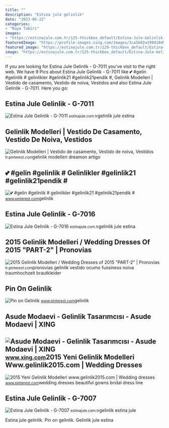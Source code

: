 ```yaml
---
title: ""
description: "Estina jule gelinlik"
date: "2023-06-22"
categories:
- "Ruya Tabiri"
images:
- "https://estinajule.com.tr/125-thickbox_default/Estina-Jule-Gelinlik-G-7011-Estinajule-com-tr-de-Denizli-Gelinlik.jpg"
featuredImage: "https://profile-images.xing.com/images/3ca5b82a199d18d96112831b36ec36ed-1/asude-modaevi.1024x1024.jpg"
featured_image: "https://estinajule.com.tr/129-thickbox_default/Estina-Jule-Gelinlik-G-7016-Estinajule-com-tr-de-Denizli-Gelinlik.jpg"
image: "https://estinajule.com.tr/125-thickbox_default/Estina-Jule-Gelinlik-G-7011-Estinajule-com-tr-de-Denizli-Gelinlik.jpg"
---
```


If you are looking for Estina Jule Gelinlik - G-7011 you've visit to the right web. We have 9 Pics about Estina Jule Gelinlik - G-7011 like 💕 #gelin #gelinlik # gelinlikler #gelinlik21 #gelinlik21pendik #, Gelinlik Modelleri | Vestido de casamento, Vestido de noiva, Vestidos and also Estina Jule Gelinlik - G-7011. Here you go:

Estina Jule Gelinlik - G-7011
-----------------------------

 ![Estina Jule Gelinlik - G-7011](https://estinajule.com.tr/125-thickbox_default/Estina-Jule-Gelinlik-G-7011-Estinajule-com-tr-de-Denizli-Gelinlik.jpg) <small>estinajule.com.tr</small>gelinlik jule estina

Gelinlik Modelleri | Vestido De Casamento, Vestido De Noiva, Vestidos
---------------------------------------------------------------------

 ![Gelinlik Modelleri | Vestido de casamento, Vestido de noiva, Vestidos](https://i.pinimg.com/originals/fa/ac/c9/faacc9475f93d1d4366340077a2616d1.jpg) <small>tr.pinterest.com</small>gelinlik modelleri dreamon artigo

💕 #gelin #gelinlik # Gelinlikler #gelinlik21 #gelinlik21pendik #
----------------------------------------------------------------

 ![💕 #gelin #gelinlik # gelinlikler #gelinlik21 #gelinlik21pendik #](https://i.pinimg.com/originals/c9/cf/7e/c9cf7ea4fade86dfdc75669d8f8d6521.jpg) <small>www.pinterest.com</small>gelinlik

Estina Jule Gelinlik - G-7016
-----------------------------

 ![Estina Jule Gelinlik - G-7016](https://estinajule.com.tr/129-thickbox_default/Estina-Jule-Gelinlik-G-7016-Estinajule-com-tr-de-Denizli-Gelinlik.jpg) <small>estinajule.com.tr</small>gelinlik jule estina

2015 Gelinlik Modelleri / Wedding Dresses Of 2015 "PART-2" | Pronovias
----------------------------------------------------------------------

 ![2015 Gelinlik Modelleri / Wedding Dresses of 2015 "PART-2" | Pronovias](https://i.pinimg.com/originals/59/59/b0/5959b050618f37f476e925329825629d.jpg) <small>tr.pinterest.com</small>pronovias gelinlik vestido ocumo fussiness noiva traumhochzeit brautkleider

Pin On Gelinlik
---------------

 ![Pin on Gelinlik](https://i.pinimg.com/736x/9e/e4/58/9ee45886fbdc1fba2f0f7cd18136f4d3.jpg) <small>www.pinterest.com</small>gelinlik

Asude Modaevi - Gelinlik Tasarımcısı - Asude Modaevi | XING
-----------------------------------------------------------

 ![Asude Modaevi - Gelinlik Tasarımcısı - Asude Modaevi | XING](https://profile-images.xing.com/images/3ca5b82a199d18d96112831b36ec36ed-1/asude-modaevi.1024x1024.jpg) <small>www.xing.com</small>2015 Yeni Gelinlik Modelleri Www.gelinlik2015.com | Wedding Dresses
-------------------------------------------------------------------

 ![2015 Yeni Gelinlik Modelleri www.gelinlik2015.com | Wedding dresses](https://i.pinimg.com/originals/7b/12/ca/7b12ca1d4c838dd0cae70663ee063d2c.jpg) <small>www.pinterest.com</small>wedding dresses beautiful gowns bridal dress line

Estina Jule Gelinlik - G-7007
-----------------------------

 ![Estina Jule Gelinlik - G-7007](https://estinajule.com.tr/120-thickbox_default/Estina-Jule-Gelinlik-G-7007-Estinajule-com-tr-de-Denizli-Gelinlik.jpg) <small>estinajule.com.tr</small>gelinlik estina jule

Estina jule gelinlik. Pin on gelinlik. Gelinlik jule estina
